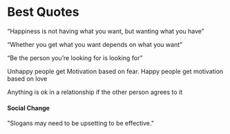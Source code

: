 # Best Quotes

“Happiness is not having what you want, but wanting what you have”&#x20;

“Whether you get what you want depends on what you want”

“Be the person you’re looking for is looking for”

Unhappy people get Motivation based on fear. Happy people get motivation based on love

Anything is ok in a relationship if the other person agrees to it

#### Social Change

"Slogans may need to be upsetting to be effective."

